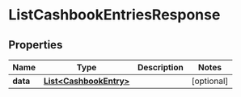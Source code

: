 

# ListCashbookEntriesResponse



## Properties

| Name | Type | Description | Notes |
|------------ | ------------- | ------------- | -------------|
|**data** | [**List&lt;CashbookEntry&gt;**](CashbookEntry.md) |  |  [optional] |



